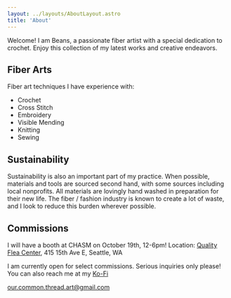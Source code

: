 ```yaml
---
layout: ../layouts/AboutLayout.astro
title: 'About'
---
```


Welcome! I am Beans, a passionate fiber artist with a special dedication
to crochet. Enjoy this collection of my latest works and creative endeavors.

## Fiber Arts

Fiber art techniques I have experience with:

- Crochet
- Cross Stitch
- Embroidery
- Visible Mending
- Knitting
- Sewing

## Sustainability

Sustainability is also an important part of my practice. When possible, materials and tools are sourced second hand, with some sources including local nonprofits. All materials are lovingly hand washed in preparation for their new life. The fiber / fashion industry is known to create a lot of waste, and I look to reduce this burden wherever possible.

## Commissions

I will have a booth at CHASM on October 19th, 12-6pm!
Location: <a href="https://www.google.com/maps/place/Quality+Flea+Center/@47.622726,-122.3148778,17z/data=!3m1!4b1!4m6!3m5!1s0x5490158f5f9432a1:0x5bab91fb5d22fdc7!8m2!3d47.6227224!4d-122.3123029!16s%2Fg%2F11y7cd8swm?entry=ttu&g_ep=EgoyMDI0MDkxOC4xIKXMDSoASAFQAw%3D%3D" target="_blank">Quality Flea Center</a>, 415 15th Ave E, Seattle, WA

I am currently open for select commissions. Serious inquiries only please! You can also reach me at my <a href="https://ko-fi.com/ourcommonthread" target="_blank">Ko-Fi</a>

our.common.thread.art@gmail.com
